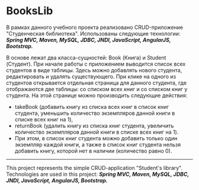# BooksLib

В рамках данного учебного проекта реализовано CRUD-приложение "Студенческая библиотека". Использованы следующие технологии: ***Spring MVC, 
Maven, MySQL, JDBC, JNDI, JavaScript, AngularJS, Bootstrap.***

В основе лежат два класса-сущностей: Book (Книга) и Student (Студент). При начале работы с приложением выводится список всех студентов в виде таблицы. Здесь можно добавлять нового студента, редактировать и удалять существующего. При клике на одного из студентов открывается отдельная страница для данного студента, где отображаются две таблицы: со списком всех книг и со списком книг у студента. На этой странице можно производить следующие действия: 
* takeBook (добавить книгу из списка всех книг в список книг студента, уменьшить количество экземпляров данной книги в списке всех книг на 1), 
* returnBook (удалить книгу из списка книг студента, увеличить количество экземпляров данной книги в списке всех книг на 1). 
* При этом, в список книг студента можно добавить только один экземпляр каждой книги, а также в список книг студента нельзя добавить книгу, которой нет в наличии (количество равно 0).

------------
This project represents the simple CRUD-application "Student's library". Technologies are used in this project: ***Spring MVC, 
Maven, MySQL, JDBC, JNDI, JavaScript, AngularJS, Bootstrap.***
